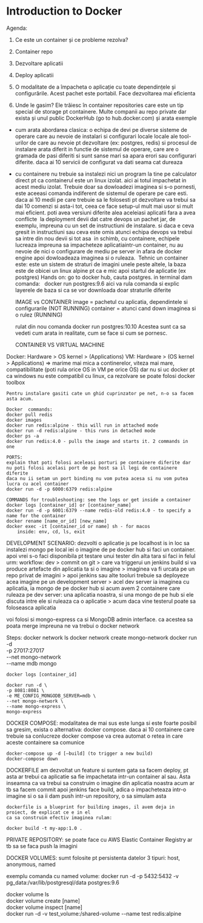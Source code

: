 # Introduction to Docker

Agenda:
1. Ce este un container și ce probleme rezolva?
2. Container repo
3. Dezvoltare aplicatii
4. Deploy aplicatii


1. O modalitate de a împacheta o aplicație cu toate dependințele și configurările. Acest pachet este portabil. Face dezvoltarea mai eficienta

2. Unde le gasim? Ele trăiesc în container repositories care este un tip special de storage pt containere. Multe companii au repo private dar exista și unul public DockerHub (go to hub.docker.com) și arata exemple
- cum arata abordarea clasica: o echipa de devi pe diverse sisteme de operare care au nevoie de instalari si configurari locale locale ale tool-urilor de care au nevoie pt dezvoltare (ex: postgres, redis) si procesul de instalare arata diferit in functie de sistemul de operare, care are o gramada de pasi diferiti si sunt sanse mari sa apara erori sau configurari diferite. daca ai 10 servicii de configurat va dati seama cat dureaza
- cu containere nu trebuie sa instalezi nici un program la tine pe calculator direct pt ca containerul este un linux izolat. aici ai totul impachetat in acest mediu izolat. Trebuie doar sa dowloadezi imaginea si s-o pornesti, este aceeasi  comanda indiferent de sistemul de operare pe care esti. daca ai 10 medii pe care trebuie sa le folosesti pt dezvoltare va trebui sa dai 10 comenzi si asta-i tot, ceea ce face setup-ul mult mai usor si mult mai eficient. poti avea versiuni diferite alea aceleiasi aplicatii fara a avea conflicte  	la deployment devii dat catre devops un pachet jar, de exemplu, impreuna cu un set de instructiuni de instalare. si daca e ceva gresit in instructiuni sau ceva este omis  atunci echipa devops va trebui sa intre din nou devii si tot asa 	in schimb, cu containere, echipele lucreaza impreuna sa impacheteze aplicatiaintr-un container, nu au nevoie de nici o configurare de mediu pe server in afara de docker engine apoi dowloadeaza imaginea si o ruleaza. 	Tehnic un container este: este un sistem de straturi de imagini unele peste altele, la baza este de obicei un linux alpine pt ca e mic apoi startul de aplicatie (ex postgres)
  Hands on: go to docker hub, cauta postgres. in terminal dam comanda:  	docker run postgres:9.6
  aici va rula comanda si explic layerele de baza si ca se vor downloada doar straturile diferite

  IMAGE vs CONTAINER
  image = pachetul cu aplicatia, dependintele si configurarile (NOT RUNNING)
  container = atunci cand down imaginea si o rulez (RUNNING)

  rulat din nou comanda
  docker run postgres:10.10
  Acestea sunt ca sa vedeti cum arata in realitate, cum se face si cum se pornesc.

  CONTAINER VS VIRTUAL MACHINE

Docker: Hardware > OS kernel > (Applications)
VM: Hardware > (OS kernel > Applications)
=> marime mai mica a continerelor, viteza mai mare, compatibilitate (poti rula orice OS in VM pe orice OS) dar nu si uc docker pt ca windows nu este compatibil cu linux, ca rezolvare se poate folosi docker toolbox

	Pentru instalare gasiti cate un ghid cuprinzator pe net, n-o sa facem asta acum.

	Docker  commands:
	docker pull redis
	docker images
	docker run redis:alpine - this will run in attached mode
	docker run -d redis:alpine - this runs in detached mode
	docker ps -a
	docker run redis:4.0 - pulls the image and starts it. 2 commands in one

	PORTS:
	explain that poti folosi aceleasi porturi pe containere diferite dar nu poti folosi acelasi port de pe host sa il legi de containere diferite
	daca nu ii setam un port binding nu vom putea acesa si nu vom putea lucra cu acel container
	docker run -d -p 6000:6379 redis:alpine

	COMMANDS for troubleshooting: see the logs or get inside a container
	docker logs [container_id] or [container_name]
	docker run -d -p 6001:6379 --name redis-old redis:4.0 - to specify a name for the container
	docker rename [name_or_id] [new_name]
	docker exec -it [container_id or name] sh - for macos
		inside: env, cd, ls, exit

DEVELOPMENT SCENARIO:
dezvolti o aplicatie js pe localhost is in loc sa instalezi mongo pe local iei o imagine de pe docker hub si faci un container. apoi vrei s-o faci disponibila pt testare unui tester din alta tara si faci in felul urm:
workflow: dev > commit on git > care va triggerui un jenkins build si va produce artefacte din aplicatia ta si o imagine > imaginea va fi urcata pe un repo privat de imagini > apoi jenkins sau alte tooluri trebuie sa deployeze acea imagine pe un development server > acel dev server ia imaginea cu aplicatia, ia mongo de pe docker hub si acum avem 2 containere care ruleaza pe dev server: una aplicatia noastra, si una mongo de pe hub si ele discuta intre ele si ruleaza ca o aplicatie > acum daca vine testerul poate sa foloseasca aplicatia

voi folosi si mongo-express ca si MongoDB admin interface. ca acestea sa poata merge impreuna ne va trebui o docker network

Steps:
docker network ls
docker network create mongo-network
docker run -d \
-p 27017:27017 \
--net mongo-network \
--name mdb mongo

	docker logs [container_id]

	docker run -d \
	-p 8081:8081 \
	-e ME_CONFIG_MONGODB_SERVER=mdb \
	--net mongo-network \
	--name mongo-express \
	mongo-express

DOCKER COMPOSE:
modalitatea de mai sus este lunga si este foarte posibil sa gresim, exista o alternativa: docker compose. daca ai 10 containere care trebuie sa conlucreze
docker compose va crea automat o retea in care aceste containere sa comunice

	docker-compose up -d [—build] (to trigger a new build)
	docker-compose down

DOCKERFILE
am dezvoltat un feature si suntem gata sa facem deploy, pt asta ar trebui ca aplicatie sa fie impachetata intr-un container al sau. Asta inseamna ca va trebui sa construim o imagine din aplicatia noastra
acum ar tb sa facem commit
apoi jenkins face build, adica o impacheteaza intr-o imagine si o sa ii dam push intr-un repository, o sa simulam asta

	dockerfile is a blueprint for building images, il avem deja in proiect, de explicat ce e in el
	ca sa construim efectiv imaginea rulam:

	docker build -t my-app:1.0 .

PRIVATE REPOSITORY:
se poate face cu AWS Elastic Container Registry
ar tb sa se faca push la imagini

DOCKER VOLUMES:
sumt folosite pt persistenta datelor
3 tipuri: host, anonymous, named

exemplu comanda cu named volume:
docker run -d -p 5432:5432 -v pg_data:/var/lib/postgresql/data postgres:9.6

docker volume ls  
docker volume create [name]  
docker volume inspect [name]  
docker run -d -v test_volume:/shared-volume --name test redis:alpine


	